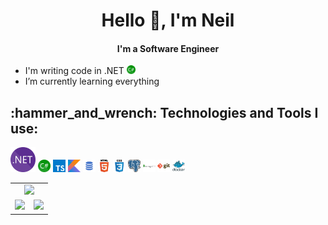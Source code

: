 <h1 align="center">Hello 👋, I'm Neil</h1>
<h4 align="center">I'm a Software Engineer</h4>

- I'm writing code in .NET [<img src="https://raw.githubusercontent.com/github/explore/80688e429a7d4ef2fca1e82350fe8e3517d3494d/topics/csharp/csharp.png" height="14px" width="14px" title="C#" />](https://docs.microsoft.com/en-us/dotnet/csharp/)
- I’m currently learning everything

<h2 align="left">:hammer_and_wrench: Technologies and Tools I use:</h2>
<code><img height="40" alt="dotnet" src="https://raw.githubusercontent.com/github/explore/80688e429a7d4ef2fca1e82350fe8e3517d3494d/topics/dotnet/dotnet.png"></code>
<code><img height="20" alt="csharp" src="https://raw.githubusercontent.com/github/explore/80688e429a7d4ef2fca1e82350fe8e3517d3494d/topics/csharp/csharp.png"></code>
<code><img height="20" alt="TypeScript" src="https://raw.githubusercontent.com/github/explore/80688e429a7d4ef2fca1e82350fe8e3517d3494d/topics/typescript/typescript.png"></code>
<code><img height="20" alt="Kotlin" src="https://raw.githubusercontent.com/github/explore/80688e429a7d4ef2fca1e82350fe8e3517d3494d/topics/kotlin/kotlin.png"></code>
<code><img height="20" alt="SQL" src="https://raw.githubusercontent.com/github/explore/80688e429a7d4ef2fca1e82350fe8e3517d3494d/topics/sql/sql.png"></code>
<code><img height="20" alt="HTML5" src="https://raw.githubusercontent.com/github/explore/80688e429a7d4ef2fca1e82350fe8e3517d3494d/topics/html/html.png"></code>
<code><img height="20" alt="CSS3" src="https://raw.githubusercontent.com/github/explore/80688e429a7d4ef2fca1e82350fe8e3517d3494d/topics/css/css.png"></code>
<code><img height="20" alt="Postgresql" src="https://raw.githubusercontent.com/github/explore/80688e429a7d4ef2fca1e82350fe8e3517d3494d/topics/postgresql/postgresql.png"></code>
<code><img height="20" alt="Mongodb" src="https://raw.githubusercontent.com/github/explore/80688e429a7d4ef2fca1e82350fe8e3517d3494d/topics/mongodb/mongodb.png"></code>
<code><img height="20" alt="git" src="https://raw.githubusercontent.com/github/explore/80688e429a7d4ef2fca1e82350fe8e3517d3494d/topics/git/git.png"></code>
<code><img height="20" alt="docker" src="https://raw.githubusercontent.com/devicons/devicon/master/icons/docker/docker-original-wordmark.svg"/></code>

<table align="center" width="100%" border="0">
    <tr>
        <td colspan="2" align="center">
            <img src="https://github-readme-streak-stats.herokuapp.com/?user=nmakhmutov">
        </td>
    </tr>
    <tr>
        <td align="center">
            <img
                src="https://github-readme-stats.vercel.app/api?username=nmakhmutov&count_private=true&show_icons=true" />
        </td>
        <td align="center">
            <img src="https://github-readme-stats.vercel.app/api/top-langs/?username=nmakhmutov&layout=compact">
        </td>
    </tr>
</table>
